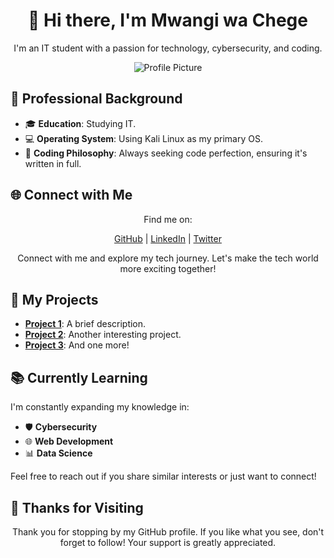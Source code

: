<!-- Title -->
<h1 align="center">👋 Hi there, I'm Mwangi wa Chege</h1>

<!-- Introduction and Profile Picture -->
<p align="center">
  I'm an IT student with a passion for technology, cybersecurity, and coding.
</p>

<p align="center">
  <img src="url_to_your_profile_picture.png" alt="Profile Picture" />
</p>

<!-- Sections -->
## 💼 Professional Background

- 🎓 **Education**: Studying IT.
- 💻 **Operating System**: Using Kali Linux as my primary OS.
- 🧠 **Coding Philosophy**: Always seeking code perfection, ensuring it's written in full.

## 🌐 Connect with Me

<p align="center">
  Find me on:
</p>

<p align="center">
  <a href="https://github.com/HenchaDev">GitHub</a> | <a href="https://www.linkedin.com/in/henchadev">LinkedIn</a> | <a href="https://twitter.com/mac_henry_03">Twitter</a>
</p>

<p align="center">
  Connect with me and explore my tech journey. Let's make the tech world more exciting together!
</p>

## 🚀 My Projects

- [**Project 1**](link_to_project_1): A brief description.
- [**Project 2**](link_to_project_2): Another interesting project.
- [**Project 3**](link_to_project_3): And one more!

## 📚 Currently Learning

I'm constantly expanding my knowledge in:

- 🛡️ **Cybersecurity**
- 🌐 **Web Development**
- 📊 **Data Science**

Feel free to reach out if you share similar interests or just want to connect!

## 🌟 Thanks for Visiting

<p align="center">
  Thank you for stopping by my GitHub profile. If you like what you see, don't forget to follow! Your support is greatly appreciated.
</p>

<!-- You can further customize the content and styling to your preference. -->
